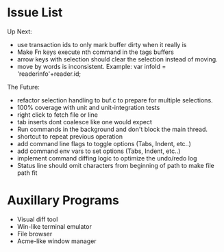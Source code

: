 # Issue List

Up Next:

* use transaction ids to only mark buffer dirty when it really is
* Make Fn keys execute nth command in the tags buffers
* arrow keys with selection should clear the selection instead of moving.
* move by words is inconsistent. Example:
    var infoId = 'readerinfo'+reader.id;

The Future:

* refactor selection handling to buf.c to prepare for multiple selections.
* 100% coverage with unit and unit-integration tests
* right click to fetch file or line
* tab inserts dont coalesce like one would expect
* Run commands in the background and don't block the main thread.
* shortcut to repeat previous operation
* add command line flags to toggle options (Tabs, Indent, etc..)
* add command env vars to set options (Tabs, Indent, etc..)
* implement command diffing logic to optimize the undo/redo log
* Status line should omit characters from beginning of path to make file path fit

# Auxillary Programs

* Visual diff tool
* Win-like terminal emulator
* File browser
* Acme-like window manager
